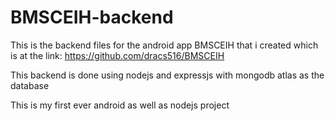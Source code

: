 # BMSCEIH-backend
This is the backend files for the android app BMSCEIH that i created which is at the link: https://github.com/dracs516/BMSCEIH

This backend is done using nodejs and expressjs with mongodb atlas as the database

This is my first ever android as well as nodejs project
